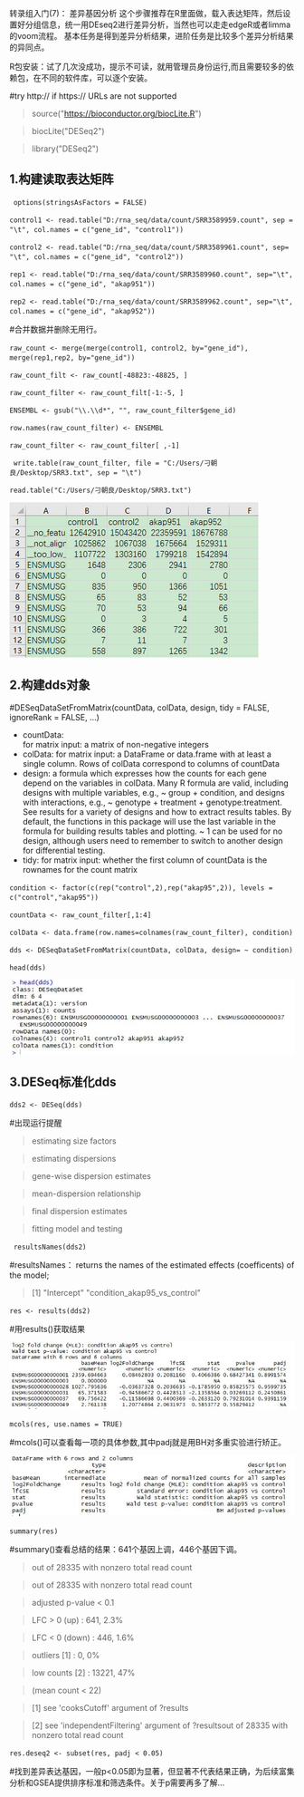转录组入门(7)： 差异基因分析
这个步骤推荐在R里面做，载入表达矩阵，然后设置好分组信息，统一用DEseq2进行差异分析，当然也可以走走edgeR或者limma的voom流程。
基本任务是得到差异分析结果，进阶任务是比较多个差异分析结果的异同点。

R包安装：试了几次没成功，提示不可读，就用管理员身份运行,而且需要较多的依赖包，在不同的软件库，可以逐个安装。

#try http:// if https:// URLs are not supported

>source("https://bioconductor.org/biocLite.R")

>biocLite("DESeq2")

>library("DESeq2")

1.构建读取表达矩阵
---
` options(stringsAsFactors = FALSE)`

`control1 <- read.table("D:/rna_seq/data/count/SRR3589959.count", sep = "\t", col.names = c("gene_id", "control1"))`

`control2 <- read.table("D:/rna_seq/data/count/SRR3589961.count", sep= "\t", col.names = c("gene_id", "control2"))`

`rep1 <- read.table("D:/rna_seq/data/count/SRR3589960.count", sep="\t", col.names = c("gene_id", "akap951"))`

`rep2 <- read.table("D:/rna_seq/data/count/SRR3589962.count", sep="\t", col.names = c("gene_id", "akap952"))`

#合并数据并删除无用行。

`raw_count <- merge(merge(control1, control2, by="gene_id"), merge(rep1,rep2, by="gene_id"))`

`raw_count_filt <- raw_count[-48823:-48825, ]`

`raw_count_filter <- raw_count_filt[-1:-5, ]`

`ENSEMBL <- gsub("\\.\\d*", "", raw_count_filter$gene_id)`

`row.names(raw_count_filter) <- ENSEMBL`

`raw_count_filter <- raw_count_filter[ ,-1]`

` write.table(raw_count_filter, file = "C:/Users/刁朝良/Desktop/SRR3.txt", sep = "\t")`

`read.table("C:/Users/刁朝良/Desktop/SRR3.txt")`

![](https://github.com/CLDIAO/learning-RNA-Seq/blob/master/graph/07/701.png)

2.构建dds对象
----
#DESeqDataSetFromMatrix(countData, colData, design, tidy = FALSE,
  ignoreRank = FALSE, ...)
* countData:	
for matrix input: a matrix of non-negative integers
* colData:
for matrix input: a DataFrame or data.frame with at least a single column. Rows of colData correspond to columns of countData
* design:
a formula which expresses how the counts for each gene depend on the variables in colData. Many R formula are valid, including designs with multiple variables, e.g., ~ group + condition, and designs with interactions, e.g., ~ genotype + treatment + genotype:treatment. See results for a variety of designs and how to extract results tables. By default, the functions in this package will use the last variable in the formula for building results tables and plotting. ~ 1 can be used for no design, although users need to remember to switch to another design for differential testing.
* tidy:
for matrix input: whether the first column of countData is the rownames for the count matrix

`condition <- factor(c(rep("control",2),rep("akap95",2)), levels = c("control","akap95"))`

`countData <- raw_count_filter[,1:4]`

`colData <- data.frame(row.names=colnames(raw_count_filter), condition)`

`dds <- DESeqDataSetFromMatrix(countData, colData, design= ~ condition)`

`head(dds)`

![](https://github.com/CLDIAO/learning-RNA-Seq/blob/master/graph/07/702.JPG)

3.DESeq标准化dds
--
`dds2 <- DESeq(dds)`

#出现运行提醒

>estimating size factors

>estimating dispersions

>gene-wise dispersion estimates

>mean-dispersion relationship

>final dispersion estimates

>fitting model and testing

` resultsNames(dds2)`

#resultsNames： returns the names of the estimated effects (coefficents) of the model;

>[1] "Intercept"                   "condition_akap95_vs_control"

`res <- results(dds2)`

#用results()获取结果

![](https://github.com/CLDIAO/learning-RNA-Seq/blob/master/graph/07/703.JPG)

`mcols(res, use.names = TRUE)`

#mcols()可以查看每一项的具体参数,其中padj就是用BH对多重实验进行矫正。

![](https://github.com/CLDIAO/learning-RNA-Seq/blob/master/graph/07/704.JPG)

`summary(res)`

#summary()查看总结的结果：641个基因上调，446个基因下调。

>out of 28335 with nonzero total read count

>out of 28335 with nonzero total read count

>adjusted p-value < 0.1

>LFC > 0 (up)     : 641, 2.3%

>LFC < 0 (down)   : 446, 1.6% 

>outliers [1]     : 0, 0% 

>low counts [2]   : 13221, 47% 

>(mean count < 22)

>[1] see 'cooksCutoff' argument of ?results

>[2] see 'independentFiltering' argument of ?resultsout of 28335 with nonzero total read count

`res.deseq2 <- subset(res, padj < 0.05)`

#找到差异表达基因，一般p<0.05即为显著，但显著不代表结果正确，为后续富集分析和GSEA提供排序标准和筛选条件。关于p需要再多了解...


